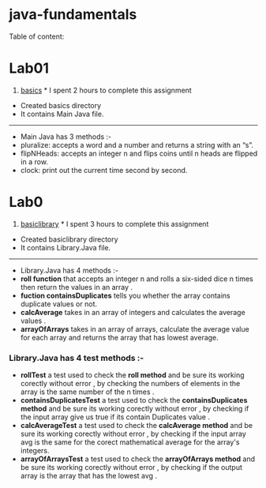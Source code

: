 # java-fundamentals

Table of content:

# Lab01
1. [basics](./basics/Main.java) * I spent 2 hours to complete this assignment

- Created basics directory 
- It contains Main Java file.

--------------------------------------------------------------

- Main Java has 3 methods :-
- pluralize: accepts a word and a number and returns a string with  an “s”.
- flipNHeads: accepts an integer n and flips coins until n heads are flipped in a row.
- clock: print out the current time second by second. 



# Lab0
1. [basiclibrary](./basiclibrary/lib/src/main/java/basiclibrary/Library.java) * I spent 3 hours to complete this assignment

- Created basiclibrary directory 
- It contains Library.Java file.

--------------------------------------------------------------

- Library.Java  has 4 methods :-
- **roll function**  that accepts an integer n and rolls a six-sided dice n times then return the values in an array .
- **fuction containsDuplicates** tells you whether the array contains duplicate values or not.
- **calcAverage** takes in an array of integers and calculates the average values .
- **arrayOfArrays** takes in an array of arrays, calculate the average value for each array and returns the array that has lowest average.

### Library.Java  has 4 test methods :-
- **rollTest** a test used to check the **roll  method** and be sure its working corectly without error , by checking the numbers of elements in the array is the same number of the n times .
- **containsDuplicatesTest** a test used to check the **containsDuplicates  method** and be sure its working corectly without error , by checking if the input array give us true  if its contain Duplicates value .
- **calcAverageTest** a test used to check the **calcAverage  method** and be sure its working corectly without error , by checking if the input array avg is the same for the corect mathematical average for the array's integers.
- **arrayOfArraysTest** a test used to check the **arrayOfArrays  method** and be sure its working corectly without error , by checking if the output  array is the array that has the lowest avg . 


